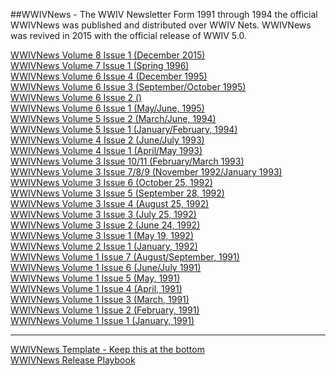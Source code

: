 ##WWIVNews - The WWIV Newsletter
Form 1991 through 1994 the official WWIVNews was published and distributed over WWIV Nets. WWIVNews was revived in 2015 with the official release of WWIV 5.0.


[WWIVNews Volume 8 Issue 1 (December 2015)](WWIVNews_2015_12.md)  
[WWIVNews Volume 7 Issue 1 (Spring 1996)](WWIVNews_1996_Spring.md)    
[WWIVNews Volume 6 Issue 4 (December 1995)](WWIVNews_1995_12.md)  
[WWIVNews Volume 6 Issue 3 (September/October 1995)](WWIVNews_1995_09.md)  
[WWIVNews Volume 6 Issue 2 ()]()  
[WWIVNews Volume 6 Issue 1 (May/June, 1995)](WWIVNews_1995_05.md)  
[WWIVNews Volume 5 Issue 2 (March/June, 1994)](WWIVNews_1994_03.md)  
[WWIVNews Volume 5 Issue 1 (January/February, 1994)](WWIVNews_1994_01.md)  
[WWIVNews Volume 4 Issue 2 (June/July 1993)](WWIVNews_1993_06.md)  
[WWIVNews Volume 4 Issue 1 (April/May 1993)](WWIVNews_1993_04.md)  
[WWIVNews Volume 3 Issue 10/11 (February/March 1993)](WWIVNews_1993_02.md)  
[WWIVNews Volume 3 Issue 7/8/9 (November 1992/January 1993)](WWIVNews_1992_11.md)  
[WWIVNews Volume 3 Issue 6 (October 25, 1992)](WWIVNews_1992_10.md)  
[WWIVNews Volume 3 Issue 5 (September 28, 1992)](WWIVNews_1992_09.md)  
[WWIVNews Volume 3 Issue 4 (August 25, 1992)](WWIVNews_1992_08.md)  
[WWIVNews Volume 3 Issue 3 (July 25, 1992)](WWIVNews_1992_07.md)  
[WWIVNews Volume 3 Issue 2 (June 24, 1992)](WWIVNews_1992_06.md)  
[WWIVNews Volume 3 Issue 1 (May 19, 1992)](WWIVNews_1992_05.md)  
[WWIVNews Volume 2 Issue 1 (January, 1992)](WWIVNews_1992_01.md)  
[WWIVNews Volume 1 Issue 7 (August/September, 1991)](WWIVNews_1991_08.md)  
[WWIVNews Volume 1 Issue 6 (June/July 1991)](WWIVNews_1991_06.md)  
[WWIVNews Volume 1 Issue 5 (May, 1991)](WWIVNews_1991_05.md)  
[WWIVNews Volume 1 Issue 4 (April, 1991)](WWIVNews_1991_04.md)  
[WWIVNews Volume 1 Issue 3 (March, 1991)](WWIVNews_1991_03.md)  
[WWIVNews Volume 1 Issue 2 (February, 1991)](WWIVNews_1991_02.md)  
[WWIVNews Volume 1 Issue 1 (January, 1991)](WWIVNews_1991_01.md)  

***

[WWIVNews Template - Keep this at the bottom](WWIVNews_Template.md)  
[WWIVNews Release Playbook](WWIVNews_Playbook.md)  
